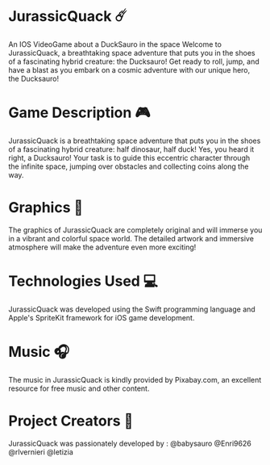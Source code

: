 # JurassicQuack ☄️
An IOS VideoGame about a DuckSauro in the space
Welcome to JurassicQuack, a breathtaking space adventure that puts you in the shoes of a fascinating hybrid creature: the Ducksauro! Get ready to roll, jump, and have a blast as you embark on a cosmic adventure with our unique hero, the Ducksauro! 

# Game Description 🎮
JurassicQuack is a breathtaking space adventure that puts you in the shoes of a fascinating hybrid creature: half dinosaur, half duck! Yes, you heard it right, a Ducksauro! Your task is to guide this eccentric character through the infinite space, jumping over obstacles and collecting coins along the way.

# Graphics 🎨
The graphics of JurassicQuack are completely original and will immerse you in a vibrant and colorful space world. The detailed artwork and immersive atmosphere will make the adventure even more exciting!

# Technologies Used 💻
JurassicQuack was developed using the Swift programming language and Apple's SpriteKit framework for iOS game development.

# Music 🎧
The music in JurassicQuack is kindly provided by Pixabay.com, an excellent resource for free music and other content.

# Project Creators 👥
JurassicQuack was passionately developed by :
@babysauro
@Enri9626
@rlvernieri
@letizia

